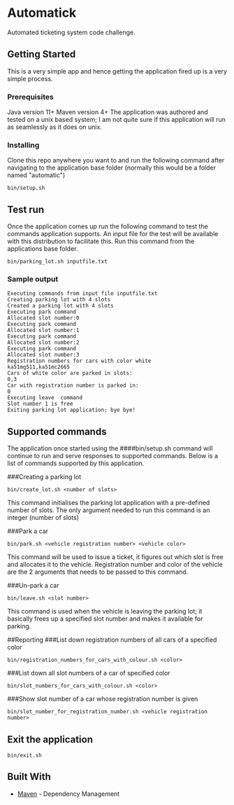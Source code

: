 # Automatick

Automated ticketing system code challenge.

## Getting Started

This is a very simple app and hence getting the application fired up is a very simple process. 

### Prerequisites

Java version 11+
Maven version 4+
The application was authored and tested on a unix based system; I am not quite sure if this application will run as seamlessly as it does on unix.

### Installing

Clone this repo anywhere you want to and run the following command after navigating to the application base folder (normally this would be a folder named "automatic")

```
bin/setup.sh
```

## Test run

Once the application comes up run the following command to test the commands application supports. An input file for the test will be available with this distribution to facilitate this. Run this command from the applications base folder.

```
bin/parking_lot.sh inputfile.txt
```

### Sample output
```
Executing commands from input file inputfile.txt
Creating parking lot with 4 slots
Created a parking lot with 4 slots
Executing park command
Allocated slot number:0
Executing park command
Allocated slot number:1
Executing park command
Allocated slot number:2
Executing park command
Allocated slot number:3
Registration numbers for cars with color white
ka51mg511,ka51mc2665
Cars of white color are parked in slots:
0,3
Car with registration number is parked in: 
0
Executing leave  command
Slot number 1 is free
Exiting parking lot application; bye bye!
```
## Supported commands
The application once started using the ####bin/setup.sh command will continue to run and serve responses to supported commands. Below is a list of commands supported by this application.

###Creating a parking lot
```
bin/create_lot.sh <number of slots>
```

This command initialises the parking lot application with a pre-defined number of slots. The only argument needed to run this command is an integer (number of slots)

###Park a car
```
bin/park.sh <vehicle registration number> <vehicle color>
```

This command will be used to issue a ticket, it figures out which slot is free and allocates it to the vehicle. Registration number and color of the vehicle are the 2 arguments that needs to be passed to this command.

###Un-park a car
```
bin/leave.sh <slot number>
```

This command is used when the vehicle is leaving the parking lot; it basically frees up a specified slot number and makes it available for parking.

##Reporting
###List down registration numbers of all cars of a specified color
```
bin/registration_numbers_for_cars_with_colour.sh <color>
```
###List down all slot numbers of a car of specified color
```
bin/slot_numbers_for_cars_with_colour.sh <color>
```

###Show slot number of a car whose registration number is given
```
bin/slot_number_for_registration_number.sh <vehicle registration number>
```
## Exit the application
``` 
bin/exit.sh
```


## Built With
* [Maven](https://maven.apache.org/) - Dependency Management
